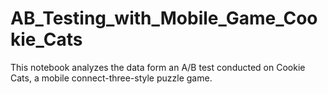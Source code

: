 # AB_Testing_with_Mobile_Game_Cookie_Cats
This notebook analyzes the data form an A/B test conducted on Cookie Cats, a mobile connect-three-style puzzle game.
